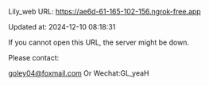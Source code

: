 Lily_web URL: https://ae6d-61-165-102-156.ngrok-free.app

Updated at: 2024-12-10 08:18:31

If you cannot open this URL, the server might be down.

Please contact: 

goley04@foxmail.com Or Wechat:GL_yeaH